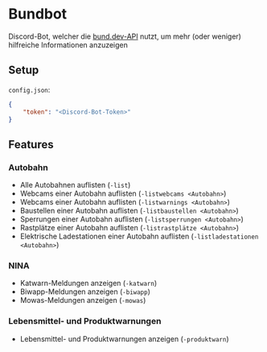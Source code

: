 # Bundbot
Discord-Bot, welcher die [bund.dev-API](https://bund.dev/) nutzt, um mehr (oder weniger) hilfreiche Informationen anzuzeigen

## Setup

`config.json`:
```json
{
	"token": "<Discord-Bot-Token>"
}
```

## Features

### Autobahn
- Alle Autobahnen auflisten (`-list`)
- Webcams einer Autobahn auflisten (`-listwebcams <Autobahn>`)
- Webcams einer Autobahn auflisten (`-listwarnings <Autobahn>`)
- Baustellen einer Autobahn auflisten (`-listbaustellen <Autobahn>`)
- Sperrungen einer Autobahn auflisten (`-listsperrungen <Autobahn>`)
- Rastplätze einer Autobahn auflisten (`-listrastplätze <Autobahn>`)
- Elektrische Ladestationen einer Autobahn auflisten (`-listladestationen <Autobahn>`)

### NINA
- Katwarn-Meldungen anzeigen (`-katwarn`)
- Biwapp-Meldungen anzeigen (`-biwapp`)
- Mowas-Meldungen anzeigen (`-mowas`)

### Lebensmittel- und Produktwarnungen
- Lebensmittel- und Produktwarnungen anzeigen (`-produktwarn`)
